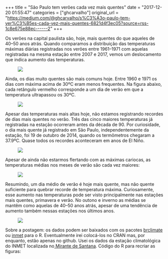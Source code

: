 +++
title = "São Paulo tem verões cada vez mais quentes"
date = "2017-12-20 01:55:47"
categories = ["ghcarvalho"]
original_url = "https://medium.com/@ghcarvalho/s%C3%A3o-paulo-tem-ver%C3%B5es-cada-vez-mais-quentes-6821d4f3ec05?source=rss-1c8e675e88ec------2"
+++

<p id="8cfc" class="graf graf--p graf-after--h3">
Os verões na capital paulista são, hoje, mais quentes do que aqueles de
40–50 anos atrás. Quando comparamos a distribuição das temperaturas
máximas diárias registradas nos verões entre 1961–1971 com aquelas
registradas na mesma estação entre 2007 e 2017, vemos um deslocamento
que indica aumento das temperaturas.
</p>
<figure id="384d" class="graf graf--figure graf-after--p">
<img class="progressiveMedia-noscript js-progressiveMedia-inner" src="https://cdn-images-1.medium.com/max/1600/1*amT28DvNtZ3CiKuzXJ6mfg.png">
</figure>
<p id="ee2f" class="graf graf--p graf-after--figure">
Ainda, os dias muito quentes são mais comuns hoje. Entre 1960 e 1971 os
dias com máxima acima de 30ºC eram menos frequentes. Na figura abaixo,
cada retângulo vermelho corresponde a um dia de verão em que a
temperatura ultrapassou os 30ºC.
</p>

<figure id="4efb" class="graf graf--figure graf--layoutOutsetCenter graf-after--p">
<img class="progressiveMedia-noscript js-progressiveMedia-inner" src="https://cdn-images-1.medium.com/max/2000/1*HS_FkIDlBbIM3_f4nl6Qjg.png">
</figure>

<p id="dde2" class="graf graf--p graf-after--figure">
Apesar das temperaturas mais altas hoje, não estamos registrando
recordes de dias mais quentes no verão. Três das cinco maiores
temperaturas já registradas na estação ocorreram antes da década de 90.
Por curiosidade, o dia mais quente já registrado em São Paulo,
independentemente da estação, foi 19 de outubro de 2014, quando os
termômetros chegaram a 37.9ºC. Quase todos os recordes aconteceram em
anos de El Niño.
</p>

<figure id="dbf4" class="graf graf--figure graf--layoutOutsetCenter graf-after--p">
<img class="progressiveMedia-noscript js-progressiveMedia-inner" src="https://cdn-images-1.medium.com/max/2000/1*3mJum5WERnoBhtA-6U-mpw.png">
</figure>

<p id="af85" class="graf graf--p graf-after--figure">
Apesar de ainda não estarmos flertando com as máximas cariocas, as
temperaturas médias nos meses de verão são cada vez maiores:
</p>

<figure id="f175" class="graf graf--figure graf--layoutOutsetCenter graf-after--p">
<img class="progressiveMedia-noscript js-progressiveMedia-inner" src="https://cdn-images-1.medium.com/max/2000/1*fjeLTGIU3jXOJWT8cJB6RQ.png">
</figure>

<p id="c1a6" class="graf graf--p graf-after--figure">
Resumindo, um dia médio de verão é hoje mais quente, mas não quente
suficiente para quebrar recorde de temperatura máxima. Curiosamente,
esse aumento nas temperaturas pode ser visto principalmente nas estações
mais quentes, primavera e verão. No outono e inverno as médias se mantêm
como aquelas de 40–50 anos atrás, apesar de uma tendência de aumento
também nessas estações nos últimos anos.
</p>

<figure id="90f3" class="graf graf--figure graf--layoutOutsetCenter graf-after--p">
<img class="progressiveMedia-noscript js-progressiveMedia-inner" src="https://cdn-images-1.medium.com/max/2000/1*7ikBjyp-7jzSLoQTIAACUw.png">
</figure>

<p id="1c27" class="graf graf--p graf-after--figure">
Sobre a postagem: os dados podem ser baixados com os pacotes
<a href="https://github.com/gustavobio/brclimate" class="markup--anchor markup--p-anchor">brclimate</a>
ou
<a href="https://github.com/gustavobio/inmet" class="markup--anchor markup--p-anchor">inmet</a>
para o R. Eventualmente irei colocá-los no CRAN mas, por enquanto, estão
apenas no github. Usei os dados da estação climatológica do INMET
localizada
no<a href="https://www.google.com.br/maps/place/Mirante+de+Santana/@-23.4962639,-46.619824,15z/data=!4m2!3m1!1s0x0:0x6141cc660a026548?sa=X&amp;ved=0ahUKEwjJjqvWrJfYAhXLHpAKHc4MBecQ_BIIkQEwDg" class="markup--anchor markup--p-anchor">
Mirante de Santana</a>. Código do R para recriar as figuras:
</p>
<figure id="6a34" class="graf graf--figure graf--iframe graf-after--p graf--trailing">

</figure>

